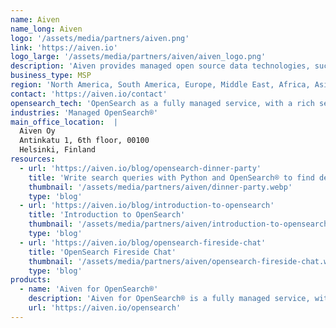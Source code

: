 ```yaml
---
name: Aiven
name_long: Aiven
logo: '/assets/media/partners/aiven.png'
link: 'https://aiven.io'
logo_large: '/assets/media/partners/aiven/aiven_logo.png'
description: 'Aiven provides managed open source data technologies, such as PostgreSQL®, Apache Kafka® and OpenSearch®, on all major clouds.'
business_type: MSP
region: 'North America, South America, Europe, Middle East, Africa, Asia Pacific, Australia'
contact: 'https://aiven.io/contact'
opensearch_tech: 'OpenSearch as a fully managed service, with a rich set of advanced plugins and dashboards to visualize your data – easily deployed in the cloud of your choice.'
industries: 'Managed OpenSearch®'
main_office_location:  |
  Aiven Oy
  Antinkatu 1, 6th floor, 00100
  Helsinki, Finland
resources: 
  - url: 'https://aiven.io/blog/opensearch-dinner-party'
    title: 'Write search queries with Python and OpenSearch® to find delicious recipes'
    thumbnail: '/assets/media/partners/aiven/dinner-party.webp'
    type: 'blog'
  - url: 'https://aiven.io/blog/introduction-to-opensearch'
    title: 'Introduction to OpenSearch'
    thumbnail: '/assets/media/partners/aiven/introduction-to-opensearch.webp'
    type: 'blog'
  - url: 'https://aiven.io/blog/opensearch-fireside-chat'
    title: 'OpenSearch Fireside Chat'
    thumbnail: '/assets/media/partners/aiven/opensearch-fireside-chat.webp'
    type: 'blog'
products:
  - name: 'Aiven for OpenSearch®'
    description: 'Aiven for OpenSearch® is a fully managed service, with a rich set of advanced plugins and dashboards to visualize your data – easily deployed in the cloud of your choice.'
    url: 'https://aiven.io/opensearch'
---
```

